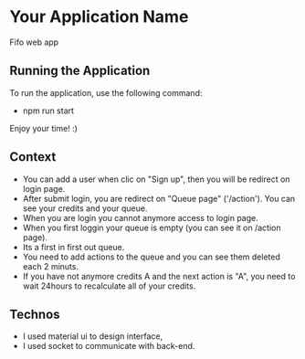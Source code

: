 # Your Application Name
Fifo web app

## Running the Application
To run the application, use the following command:
- npm run start

Enjoy your time! :)

## Context
- You can add a user when clic on "Sign up", then you will be redirect on login page.
- After submit login, you are redirect on "Queue page" ('/action'). You can see your credits and your queue. 
- When you are login you cannot anymore access to login page.
- When you first loggin your queue is empty (you can see it on /action page). 
- Its a first in first out queue.
- You need to add actions to the queue and you can see them deleted each 2 minuts.
- If you have not anymore credits A and the next action is "A", you need to wait 24hours to recalculate all of your credits.

## Technos
- I used material ui to design interface,
- I used socket to communicate with back-end.
